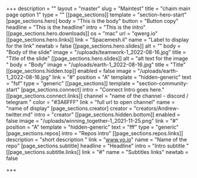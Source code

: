 +++
description = ""
layout = "master"
slug = "Maintest"
title = "chaim main page option 1"
type = ""
[[page_sections]]
template = "section-hero-start"
[page_sections.hero]
body = "This is the body"
button = "Button copy"
headline = "This is the headline"
intro = "This is the intro"
[[page_sections.hero.downloads]]
os = "mac"
url = "qwerg.io"
[[page_sections.hero.links]]
link = "Spacemesh.il"
name = "Label to display for the link"
newtab = false
[[page_sections.hero.slides]]
alt = ""
body = "Body of the slide"
image = "/uploads/teamwork-1_2022-08-16.jpg"
title = "Title of the slide"
[[page_sections.hero.slides]]
alt = "alt text for the image "
body = "Body"
image = "/uploads/earth-1_2022-08-16.jpg"
title = "Title"
[[page_sections.hidden.top]]
enabled = false
image = "/uploads/earth-1_2022-08-16.jpg"
link = "#"
position = "A"
template = "hidden-generic"
text = "fsf"
type = "generic"
[[page_sections]]
template = "section-community-start"
[page_sections.connect]
intro = "Connect Intro goes here."
[[page_sections.connect.links]]
channel = "name of the channel - discord / telegram "
color = "#3A6FFF"
link = "full url to open channel"
name = "name of display"
[page_sections.creator]
creator = "creators/Andrew-twitter.md"
intro = "creator"
[[page_sections.hidden.bottom]]
enabled = false
image = "/uploads/winning_together-1_2021-11-25.png"
link = "#"
position = "A"
template = "hidden-generic"
text = "fff"
type = "generic"
[page_sections.repos]
intro = "Repos intro"
[[page_sections.repos.links]]
description = "short description "
link = "www.yo.io"
name = "Name of the repo"
[page_sections.subtitle]
headline = "Headline"
intro = "Intro subtitle "
[[page_sections.subtitle.links]]
link = "#"
name = "Subtitles links"
newtab = false

+++
